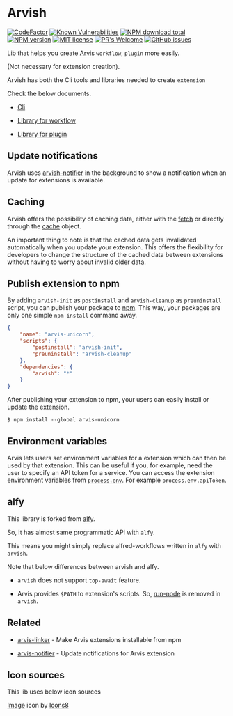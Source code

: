 # Arvish

[![CodeFactor](https://www.codefactor.io/repository/github/jopemachine/arvish/badge)](https://www.codefactor.io/repository/github/jopemachine/arvish)
[![Known Vulnerabilities](https://snyk.io/test/github/jopemachine/arvish/badge.svg)]()
[![NPM download total](https://img.shields.io/npm/dt/arvish)](http://badge.fury.io/js/arvish)
[![NPM version](https://badge.fury.io/js/arvish.svg)](http://badge.fury.io/js/arvish)
[![MIT license](https://img.shields.io/badge/License-MIT-blue.svg)](https://lbesson.mit-license.org/)
[![PR's Welcome](https://img.shields.io/badge/PRs-welcome-brightgreen.svg?style=flat)](http://makeapullrequest.com)
[![GitHub issues](https://img.shields.io/github/issues/jopemachine/arvish.svg)](https://GitHub.com/jopemachine/arvish/issues/)

Lib that helps you create [Arvis](https://github.com/jopemachine/arvis) `workflow`, `plugin` more easily.

(Not necessary for extension creation).

Arvish has both the Cli tools and libraries needed to create `extension`

Check the below documents.

* [Cli](./documents/cli.md)

* [Library for workflow](./documents/lib-workflow.md)

* [Library for plugin](./documents/lib-plugin.md)

## Update notifications

Arvish uses [arvish-notifier](https://github.com/jopemachine/arvish-notifier) in the background to show a notification when an update for extensions is available.

## Caching

Arvish offers the possibility of caching data, either with the [fetch](#fetchurl-options) or directly through the [cache](#cache) object.

An important thing to note is that the cached data gets invalidated automatically when you update your extension. This offers the flexibility for developers to change the structure of the cached data between extensions without having to worry about invalid older data.

## Publish extension to npm

By adding `arvish-init` as `postinstall` and `arvish-cleanup` as `preuninstall` script, you can publish your package to [npm](https://npmjs.org). This way, your packages are only one simple `npm install` command away.

```json
{
	"name": "arvis-unicorn",
	"scripts": {
		"postinstall": "arvish-init",
		"preuninstall": "arvish-cleanup"
	},
	"dependencies": {
		"arvish": "*"
	}
}
```

After publishing your extension to npm, your users can easily install or update the extension.

```
$ npm install --global arvis-unicorn
```

## Environment variables

Arvis lets users set environment variables for a extension which can then be used by that extension. This can be useful if you, for example, need the user to specify an API token for a service. You can access the extension environment variables from [`process.env`](https://nodejs.org/api/process.html#process_process_env). For example `process.env.apiToken`.


## alfy

This library is forked from [alfy](https://github.com/sindresorhus/alfy).

So, It has almost same programmatic API with `alfy`.

This means you might simply replace alfred-workflows written in `alfy` with `arvish`.

Note that below differences between arvish and alfy.

* `arvish` does not support `top-await` feature.

* Arvis provides `$PATH` to extension's scripts. So, [run-node](https://github.com/sindresorhus/run-node) is removed in `arvish`.

## Related

- [arvis-linker](https://github.com/jopemachine/arvis-linker) - Make Arvis extensions installable from npm

- [arvis-notifier](https://github.com/jopemachine/arvis-notifier) - Update notifications for Arvis extension

## Icon sources

This lib uses below icon sources

<a target="_blank" href="https://icons8.com">Image</a> icon by <a target="_blank" href="https://icons8.com">Icons8</a>